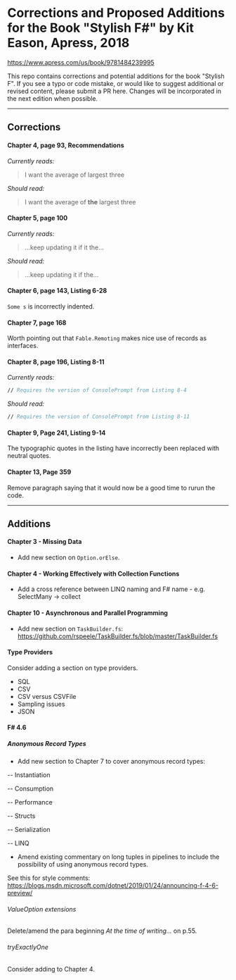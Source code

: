 # Corrections and Proposed Additions for the Book "Stylish F#" by Kit Eason, Apress, 2018

https://www.apress.com/us/book/9781484239995

This repo contains corrections and potential additions for the book "Stylish F". If you see a typo or code mistake, or would like to suggest additional or revised content, please submit a PR here. Changes will be incorporated in the next edition when possible.

---

## Corrections

#### Chapter 4, page 93, Recommendations

*Currently reads:*

> I want the average of largest three

*Should read:*

> I want the average of **the** largest three

#### Chapter 5, page 100

*Currently reads:*

> ...keep updating it if it the...

*Should read:*

> ...keep updating it if the...

#### Chapter 6, page 143, Listing 6-28

`Some s` is incorrectly indented.

#### Chapter 7, page 168

Worth pointing out that `Fable.Remoting` makes nice use of
records as interfaces.

#### Chapter 8, page 196, Listing 8-11

*Currently reads:*

```fsharp
// Requires the version of ConsolePrompt from Listing 8-4
```

*Should read:*

```fsharp
// Requires the version of ConsolePrompt from Listing 8-11
```

#### Chapter 9, Page 241, Listing 9-14

The typographic quotes in the listing have incorrectly been replaced with neutral quotes.

#### Chapter 13, Page 359

Remove paragraph saying that it would now be a good time to rurun the code.

---

## Additions

#### Chapter 3 - Missing Data

- Add new section on `Option.orElse`.

#### Chapter 4 - Working Effectively with Collection Functions

- Add a cross reference between LINQ naming and F# name - e.g. SelectMany -> collect

#### Chapter 10 - Asynchronous and Parallel Programming

- Add new section on `TaskBuilder.fs`: https://github.com/rspeele/TaskBuilder.fs/blob/master/TaskBuilder.fs

#### Type Providers

Consider adding a section on type providers.

- SQL
- CSV
- CSV versus CSVFile
- Sampling issues
- JSON

#### F# 4.6

##### Anonymous Record Types

- Add new section to Chapter 7 to cover anonymous record types:


-- Instantiation


-- Consumption


-- Performance


-- Structs


-- Serialization


-- LINQ

- Amend existing commentary on long tuples in pipelines to include the
possibility of using anonymous record types.

See this for style comments: https://blogs.msdn.microsoft.com/dotnet/2019/01/24/announcing-f-4-6-preview/

###### ValueOption extensions

Delete/amend the para beginning *At the time of writing...* on p.55.


###### tryExactlyOne

Consider adding to Chapter 4.
